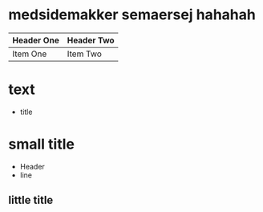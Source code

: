 # medsidemakker semaersej hahahah
| Header One     | Header Two     |
| :------------- | :------------- |
| Item One       | Item Two       |
# text
+ title
# small title
+ Header
+ line
## little title
